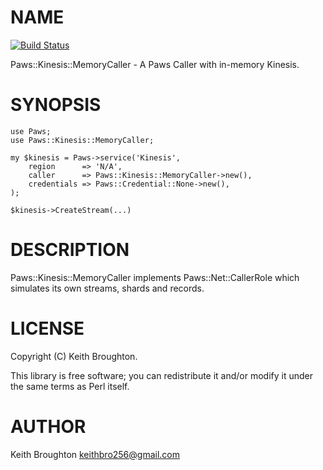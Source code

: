# NAME

[![Build Status](https://travis-ci.org/keithbro/Paws-Kinesis-MemoryCaller.svg?branch=master)](https://travis-ci.org/keithbro/Paws-Kinesis-MemoryCaller)

Paws::Kinesis::MemoryCaller - A Paws Caller with in-memory Kinesis.

# SYNOPSIS

    use Paws;
    use Paws::Kinesis::MemoryCaller;

    my $kinesis = Paws->service('Kinesis',
        region      => 'N/A',
        caller      => Paws::Kinesis::MemoryCaller->new(),
        credentials => Paws::Credential::None->new(),
    );

    $kinesis->CreateStream(...)

# DESCRIPTION

Paws::Kinesis::MemoryCaller implements Paws::Net::CallerRole which simulates its
own streams, shards and records.

# LICENSE

Copyright (C) Keith Broughton.

This library is free software; you can redistribute it and/or modify
it under the same terms as Perl itself.

# AUTHOR

Keith Broughton <keithbro256@gmail.com>
